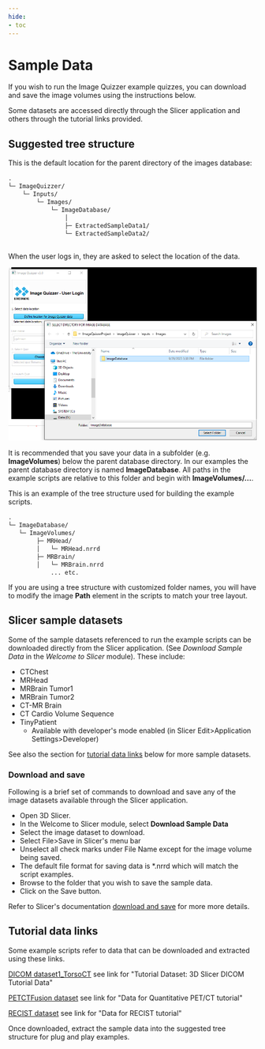 ```yaml
---
hide:
- toc
---
```

<!-- let javascript handle toc on left sidebar -->

# Sample Data

If you wish to run the Image Quizzer example quizzes, you can download and save the image volumes
using the instructions below.

Some datasets are accessed directly through the Slicer application and others
through the tutorial links provided.

## Suggested tree structure

This is the default location for the parent directory of the images database:

```
.
└─ ImageQuizzer/
    └─ Inputs/
        └─ Images/
            └─ ImageDatabase/
			    │
                ├─ ExtractedSampleData1/
                └─ ExtractedSampleData2/
			
```
 
When the user logs in, they are asked to select the location of the data.

![Data location](assets/LoginDefaultDatabase_selected.png)


It is recommended that you save your data in a subfolder (e.g. **ImageVolumes**) below the parent database directory. 
In our examples the parent database directory is named **ImageDatabase**.
All paths in the example scripts are relative to this folder and begin with **ImageVolumes/...**.

This is an example of the tree structure used for building the example scripts.


```
.
└─ ImageDatabase/
   └─ ImageVolumes/
        ├─ MRHead/
        │   └─ MRHead.nrrd
        ├─ MRBrain/
        │   └─ MRBrain.nrrd
            ... etc.

```



If you are using a tree structure with customized folder names,
you will have to modify the image **Path** element in the scripts to match your tree layout.




## Slicer sample datasets

Some of the sample datasets referenced to run the example scripts can be downloaded directly from the Slicer application.
(See *Download Sample Data* in the *Welcome to Slicer* module). These include:

* CTChest
* MRHead
* MRBrain Tumor1
* MRBrain Tumor2
* CT-MR Brain
* CT Cardio Volume Sequence
* TinyPatient
    * Available with developer's mode enabled (in Slicer Edit>Application Settings>Developer)

See also the section for [tutorial data links](#tutorial-data-links) below for more sample datasets.

### Download and save

Following is a brief set of commands to download and save 
any of the image datasets available through the Slicer application.

* Open 3D Slicer. 
* In the Welcome to Slicer module, select **Download Sample Data**
* Select the image dataset to download.
* Select File>Save in Slicer's menu bar
* Unselect all check marks under File Name except for the image volume being saved.
* The default file format for saving data is *.nrrd which will match the script examples.
* Browse to the folder that you wish to save the sample data.
* Click on the Save button.

Refer to Slicer's documentation <a href="https://slicer.readthedocs.io/en/latest/user_guide/data_loading_and_saving.html" target="_blank"> download and save</a> for more more details.



## Tutorial data links

Some example scripts refer to data that can be downloaded and extracted using these links.

<a href="http://spujol.github.io/SlicerDICOMTutorial" target="_blank">DICOM dataset1_TorsoCT</a> see link for "Tutorial Dataset: 3D Slicer DICOM Tutorial Data"

<a href="http://www.na-mic.org/Wiki/index.php/Events:RSNA_CTSA_2009#Tutorial_Data)" target="_blank">PETCTFusion dataset</a> see link for "Data for Quantitative PET/CT tutorial"

<a href="http://www.na-mic.org/Wiki/index.php/Events:RSNA_CTSA_2009#Tutorial_Data" target="_blank">RECIST dataset</a> see link for "Data for RECIST tutorial"

Once downloaded, extract the sample data into the suggested tree structure for plug and play examples.

